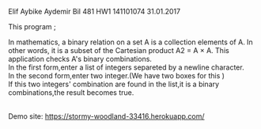 Elif Aybike Aydemir 
Bil 481 HW1 
141101074
31.01.2017 

This program ;

In mathematics, a binary relation on a set A is a collection elements of A. In other words, it is a subset of the Cartesian product A2 = A × A. This application checks A's binary combinations.<br>
  In the first form,enter a list of integers separeted by a newline character.<br>
  In the second form,enter two integer.(We have two boxes for this )<br>
  If this two integers' combination are found in the list,it is a binary combinations,the result becomes true.<br><br>





Demo site: https://stormy-woodland-33416.herokuapp.com/
